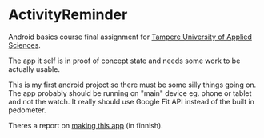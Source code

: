 # ActivityReminder
Android basics course final assignment for [Tampere University of Applied Sciences](http://www.tamk.fi/web/tamken).

The app it self is in proof of concept state and needs some work to be actually usable.

This is my first android project so there must be some silly things going on. The app probably should be running on "main" device eg. phone or tablet and not the watch. It really should use Google Fit API instead of the built in pedometer.

Theres a report on [making this app](ActivityReminder/ActivityReminder_raportti.pdf ) (in finnish). 

